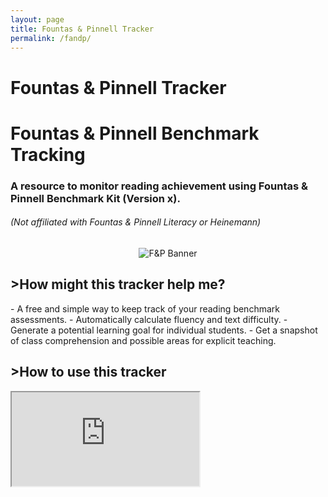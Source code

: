 ```yaml
---
layout: page
title: Fountas & Pinnell Tracker
permalink: /fandp/
---
```

<div class="hero-header">
  <h1 class="hero-title">Fountas & Pinnell Tracker</h1>
</div>
<h1>Fountas & Pinnell Benchmark Tracking</h1>
<h3>A resource to monitor reading achievement using Fountas & Pinnell Benchmark Kit (Version x).</h3>
<h6>(Not affiliated with Fountas & Pinnell Literacy or Heinemann)</h6>

<div style="text-align:center; margin-top: 16px;">
  <img src="{{ '/assets/img/fandpbanner.png' | relative_url }}" alt="F&P Banner" />
</div>

<h2>>How might this tracker help me?</h2>
- A free and simple way to keep track of your reading benchmark assessments. 
- Automatically calculate fluency and text difficulty. 
- Generate a potential learning goal for individual students. 
- Get a snapshot of class comprehension and possible areas for explicit teaching. 

<h2>>How to use this tracker</h2>
<div class="video-embed">
  <iframe
    src="https://www.youtube.com/embed/dQw4w9WgXcQ?si=DsIudnEbD4oYo2UO" 
    title="YouTube video player"
    allow="accelerometer; autoplay; clipboard-write; encrypted-media; gyroscope; picture-in-picture; web-share"
    referrerpolicy="strict-origin-when-cross-origin"
    allowfullscreen
    loading="lazy">
  </iframe>
</div>
